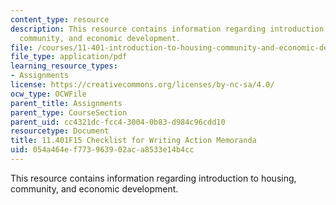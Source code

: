 ```yaml
---
content_type: resource
description: This resource contains information regarding introduction to housing,
  community, and economic development.
file: /courses/11-401-introduction-to-housing-community-and-economic-development-fall-2015/054a464ef773963902aca8533e14b4cc_MIT11_401F15_Checklist.pdf
file_type: application/pdf
learning_resource_types:
- Assignments
license: https://creativecommons.org/licenses/by-nc-sa/4.0/
ocw_type: OCWFile
parent_title: Assignments
parent_type: CourseSection
parent_uid: cc4321dc-fcc4-3004-0b83-d984c96cdd10
resourcetype: Document
title: 11.401F15 Checklist for Writing Action Memoranda
uid: 054a464e-f773-9639-02ac-a8533e14b4cc
---
```

This resource contains information regarding introduction to housing, community, and economic development.